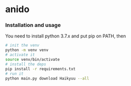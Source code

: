 # anido

### Installation and usage

You need to install python 3.7.x and put pip on PATH, then
````bash
# init the venv
python -m venv venv
# activate it
source venv/bin/activate
# install the deps
pip install -r requirements.txt
# run it
python main.py download Haikyuu --all
````